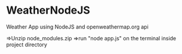 # WeatherNodeJS
Weather App using NodeJS and openweathermap.org api

=>Unzip node_modules.zip
=>run "node app.js" on the terminal inside project directory
